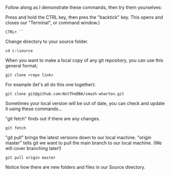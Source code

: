 
Follow along as I demonstrate these commands, then try them yourselves:

Press and hold the CTRL key, then pres the "backtick" key.  This opens and closes our "Terminal", or command window.)
```
CTRL+ ``
```
Change directory to your source folder.
```
cd c:\source
```
When you want to make a local copy of any git repository, you can use this general format;
```
git clone <repo link>
```

For example (let's all do this one together):  

```
git clone git@github.com:NotTheDBA/smash-wharton.git
```

Sometimes your local version will be out of date, you can check and update it using these commands...

"git fetch" finds out if there are any changes.
```
git fetch
```

"git pull" brings the latest versions down to our local machine. "origin master" tells git we want to pull the main branch to our local machine.  (We will cover branching later!)
```
git pull origin master
```

Notice how there are new folders and files in our Source directory.
